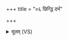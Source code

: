 +++
title = "०६ छिन्द्धि दर्भ"

+++
<details><summary>मूलम् (VS)</summary>

छि॒न्द्धि द॑र्भ स॒पत्ना॑न्मे छि॒न्द्धि मे॑ पृतनाय॒तः। छि॒न्द्धि मे॒ सर्वा॑न्दु॒र्हार्दो॑ छि॒न्द्धि मे॑ द्विष॒तो म॑णे ॥
</details>